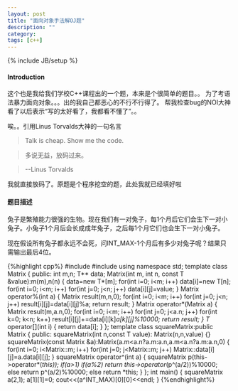 ```yaml
---
layout: post
title: "面向对象手法解OJ题"
description: ""
category: 
tags: [c++]
---
```

{% include JB/setup %}

#### Introduction

这个也是我给我们学校C++课程出的一个题，本来是个很简单的题目。。
为了考语法暴力面向对象。。。出的我自己都恶心的不行不行得了。
帮我检查bug的NOI大神看了以后表示“写的太好看了，我都看不懂了”。。

唉。。引用Linus Torvalds大神的一句名言

> Talk is cheap. Show me the code.

> 多说无益，放码过来。

> --Linus Torvalds

我就直接放码了。原题是个程序挖空的题，此处我就已经填好啦

#### 题目描述

兔子是繁殖能力很强的生物。现在我们有一对兔子，每1个月后它们会生下一对小兔子。小兔子1个月后会长成成年兔子，之后每1个月它们也会生下一对小兔子。

现在假设所有兔子都永远不会死，问INT_MAX-1个月后有多少对兔子呢？结果只需输出最后4位。

{%highlight cpp%}
#include <iostream>
#include <climits>
using namespace std;
template <class T>
class Matrix {
public:
	int m,n;
	T** data;
	Matrix(int m, int n, const T &value):m(m),n(n) {
		data=new T*[m];
		for(int i=0; i<m; i++)
			data[i]=new T[n];
		for(int i=0; i<m; i++)
			for(int j=0; j<n; j++)
				data[i][j]=value;
	}
	Matrix<T> operator%(int a) {
		Matrix<T> result(m,n,0);
		for(int i=0; i<m; i++)
			for(int j=0; j<n; j++)
				result[i][j]=data[i][j]%a;
		return result;
	}
	Matrix<T> operator*(Matrix<T> a) {
		Matrix<T> result(m,a.n,0);
		for(int i=0; i<m; i++)
			for(int j=0; j<a.n; j++)
				for(int k=0; k<n; k++)
					result[i][j]+=data[i][k]*a[k][j]%10000;
		return result;
	}
	T* operator[](int i) {
		return data[i];
	}
};
template <class T>
class squareMatrix:public Matrix<T> {
public:
	squareMatrix(int n,const T value): Matrix<T>(n,n,value) {}
	squareMatrix(const Matrix<T> &a):Matrix<T>(a.m<a.n?a.m:a.n,a.m<a.n?a.m:a.n,0) {
		for(int i=0; i<Matrix<T>::m; i++)
			for(int j=0; j<Matrix<T>::m; j++)
				Matrix<T>::data[i][j]=a.data[i][j];
	}
	squareMatrix<T> operator^(int a) {
		squareMatrix<T> p(this->operator*(*this));
		if(a>1)
			if(a%2)
				return this->operator*(p^(a/2))%10000;
			else
				return p^(a/2)%10000;
		else
			return *this;
	}
};
int main() {
	squareMatrix<int> a(2,1);
	a[1][1]=0;
	cout<<(a^INT_MAX)[0][0]<<endl;
}
{%endhighlight%}
